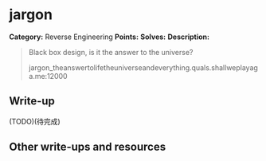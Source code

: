 # jargon

**Category:** Reverse Engineering
**Points:** 
**Solves:** 
**Description:**

> Black box design, is it the answer to the universe?
>
> jargon_theanswertolifetheuniverseandeverything.quals.shallweplayaga.me:12000

## Write-up

(TODO)(待完成)

## Other write-ups and resources

